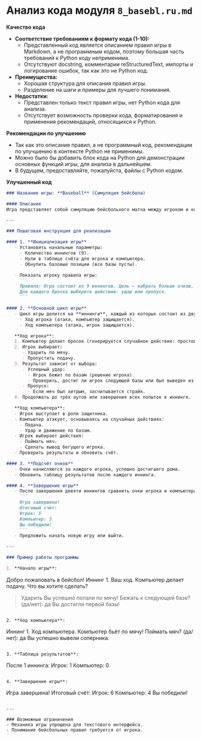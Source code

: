 # Анализ кода модуля `8_basebl.ru.md`

**Качество кода**
- **Соответствие требованиям к формату кода (1-10):** 
   -   Представленный код является описанием правил игры в Markdown, а не программным кодом, поэтому большая часть требований к Python коду неприменима.
   -   Отсутствуют docstring, комментарии reStructuredText, импорты и логирование ошибок, так как это не Python код.
 -  **Преимущества:**
    -   Хорошая структура для описания правил игры.
    -   Разделение на шаги и примеры для лучшего понимания.
 -  **Недостатки:**
    -   Представлен только текст правил игры, нет Python кода для анализа.
    -   Отсутствует возможность проверки кода, форматирования и применения рекомендаций, относящихся к Python.

**Рекомендации по улучшению**
-   Так как это описание правил, а не программный код, рекомендации по улучшению в контексте Python не применимы.
-   Можно было бы добавить блок кода на Python для демонстрации основных функций игры, для анализа в дальнейшем.
-   В будущем, предоставляйте, пожалуйста, файлы с Python кодом.

**Улучшенный код**
```markdown
### Название игры: **Baseball** (Симуляция бейсбола)

#### Описание
Игра представляет собой симуляцию бейсбольного матча между игроком и компьютером. Основной целью является реалистичная передача механики игры в бейсбол, включая броски, удары и передвижение игроков по базам. Игра завершается после девяти иннингов, и побеждает команда с наибольшим количеством очков.

---

### Пошаговая инструкция для реализации

#### 1. **Инициализация игры**
   - Установить начальные параметры:
     - Количество иннингов (9).
     - Нули в таблице счёта для игрока и компьютера.
     - Обнулить базовые позиции (все базы пусты).

   - Показать игроку правила игры:
     ```
     Правила: Игра состоит из 9 иннингов. Цель — набрать больше очков, чем соперник.
     Для каждого броска выберите действие: удар или пропуск.
     ```

#### 2. **Основной цикл игры**
   - Цикл игры делится на **иннинги**, каждый из которых состоит из двух частей:
     - Ход игрока (атака, компьютер защищается).
     - Ход компьютера (атака, игрок защищается).

   **Ход игрока**:
   1. Компьютер делает бросок (генерируется случайное действие: простой мяч, подача, хитрость).
   2. Игрок выбирает:
      - Ударить по мячу.
      - Пропустить подачу.
   3. Результат зависит от выбора:
      - Успешный удар:
        - Игрок бежит по базам (решение игрока).
        - Проверить, достиг ли игрок следующей базы или был выведен из игры.
      - Пропуск:
        - Если мяч был хитрым, засчитывается страйк.
   4. Продолжать до трёх аутов или завершения всех попыток в иннинге.

   **Ход компьютера**:
   - Игрок выступает в роли защитника.
   - Компьютер атакует, основываясь на случайных действиях:
     - Подача.
     - Удар и движение по базам.
   - Игрок выбирает действия:
     - Поймать мяч.
     - Сделать вывод бегущего игрока.
   - Проверить результаты и обновить счёт.

#### 3. **Подсчёт очков**
   - Очки начисляются за каждого игрока, успешно достигшего дома.
   - Обновить таблицу результатов после каждого иннинга.

#### 4. **Завершение игры**
   - После завершения девяти иннингов сравнить очки игрока и компьютера:
     ```
     Игра завершена!
     Итоговый счёт:
     Игрок: 5
     Компьютер: 3
     Вы победили!
     ```
   - Предложить начать новую игру или выйти.

---

### Пример работы программы

1. **Начало игры**:
   ```
   Добро пожаловать в бейсбол!
   Иннинг 1. Ваш ход.
   Компьютер делает подачу. Что вы хотите сделать?
   > Ударить
   Вы успешно попали по мячу! Бежать к следующей базе? (да/нет): да
   Вы достигли первой базы!
   ```

2. **Ход компьютера**:
   ```
   Иннинг 1. Ход компьютера.
   Компьютер бьёт по мячу!
   Поймать мяч? (да/нет): да
   Вы успешно вывели соперника.
   ```

3. **Таблица результатов**:
   ```
   После 1 иннинга:
   Игрок: 1
   Компьютер: 0
   ```

4. **Завершение игры**:
   ```
   Игра завершена!
   Итоговый счёт:
   Игрок: 6
   Компьютер: 4
   Вы победили!
   ```

---

### Возможные ограничения
- Механика игры упрощена для текстового интерфейса.
- Понимание бейсбольных правил требуется от игрока.
```